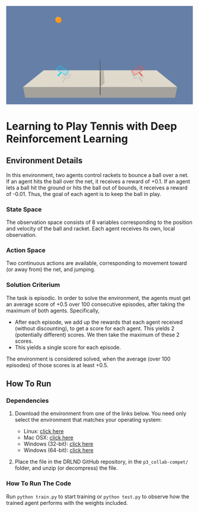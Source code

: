 ![image](tennis.png)

# Learning to Play Tennis with Deep Reinforcement Learning

## Environment Details
In this environment, two agents control rackets to bounce a ball over a net.
If an agent hits the ball over the net, it receives a reward of +0.1. 
If an agent lets a ball hit the ground or hits the ball out of bounds, 
it receives a reward of -0.01. Thus, the goal of each agent is to keep the ball in play.


### State Space
The observation space consists of 8 variables corresponding to the position and velocity of the ball and racket.
Each agent receives its own, local observation.

### Action Space
Two continuous actions are available, corresponding to movement toward (or away from) the net, and jumping.

### Solution Criterium
The task is episodic. In order to solve the environment, the agents 
must get an average score of +0.5 over 100 consecutive episodes, after taking the maximum of both agents.
Specifically,

- After each episode, we add up the rewards that each agent received (without discounting),
 to get a score for each agent. This yields 2 (potentially different) scores. We then take the maximum of
 these 2 scores.
 - This yields a single score for each episode.

The environment is considered solved, when the average (over 100 episodes) of 
those scores is at least +0.5. 

## How To Run
### Dependencies

1. Download the environment from one of the links below. You need only select
   the environment that matches your operating system:
   
    - Linux: [click here](https://s3-us-west-1.amazonaws.com/udacity-drlnd/P3/Tennis/Tennis_Linux.zip)
    - Mac OSX: [click here](https://s3-us-west-1.amazonaws.com/udacity-drlnd/P3/Tennis/Tennis.app.zip)
    - Windows (32-bit): [click here](https://s3-us-west-1.amazonaws.com/udacity-drlnd/P3/Tennis/Tennis_Windows_x86.zip)
    - Windows (64-bit): [click here](https://s3-us-west-1.amazonaws.com/udacity-drlnd/P3/Tennis/Tennis_Windows_x86_64.zip)
    
2. Place the file in the DRLND GitHub repository, in the
   `p3_collab-compet/` folder, and unzip (or decompress) the file.


### How To Run The Code
Run `python train.py` to start training or `python test.py` to observe how the trained agent performs with 
the weights included.

